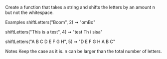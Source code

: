 Create a function that takes a string and shifts the letters by an amount n but not the whitespace.

Examples
shiftLetters("Boom", 2) ➞ "omBo"

shiftLetters("This is a test",  4) ➞ "test Th i sisa"

shiftLetters("A B C D E F G H", 5) ➞  "D E F G H A B C"

Notes
Keep the case as it is.
n can be larger than the total number of letters.